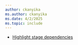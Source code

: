```yaml
---
author: ckanyika
ms.author: ckanyika
ms.date: 4/2/2025
ms.topic: include
---
```


- [Highlight stage dependencies](#highlight-stage-dependencies)